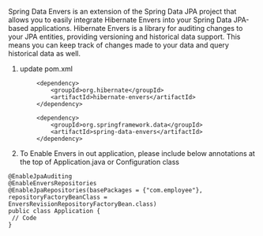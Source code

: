 Spring Data Envers is an extension of the Spring Data JPA project that allows you to easily integrate Hibernate Envers into your Spring Data JPA-based applications. Hibernate Envers is a library for auditing changes to your JPA entities, providing versioning and historical data support. This means you can keep track of changes made to your data and query historical data as well.

1. update pom.xml
```
		<dependency>
			<groupId>org.hibernate</groupId>
			<artifactId>hibernate-envers</artifactId>
		</dependency>

		<dependency>
			<groupId>org.springframework.data</groupId>
			<artifactId>spring-data-envers</artifactId>
		</dependency>
```


2. To Enable Envers in out application, please include below annotations at the top of Application.java or Configuration class

```
@EnableJpaAuditing
@EnableEnversRepositories
@EnableJpaRepositories(basePackages = {"com.employee"}, repositoryFactoryBeanClass = EnversRevisionRepositoryFactoryBean.class)
public class Application {
 // Code
}
   ```
